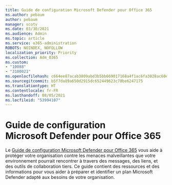 ```yaml
---
title: Guide de configuration Microsoft Defender pour Office 365
ms.author: pebaum
author: pebaum
manager: scotv
ms.date: 03/30/2021
ms.audience: Admin
ms.topic: article
ms.service: o365-administration
ROBOTS: NOINDEX, NOFOLLOW
localization_priority: Priority
ms.collection: Adm_O365
ms.custom:
- "10088"
- "3100021"
ms.openlocfilehash: c664ee87acab3809abd3b5bb669017168a4f1ac6fa3028ac60ed9c86269b1dc9
ms.sourcegitcommit: b5f7da89a650d2915dc652449623c78be6247175
ms.translationtype: HT
ms.contentlocale: fr-FR
ms.lasthandoff: 08/05/2021
ms.locfileid: "53994107"
---
```

# <a name="microsoft-defender-for-office-365-setup-guide"></a>Guide de configuration Microsoft Defender pour Office 365

Le [Guide de configuration Microsoft Defender pour Office 365](https://go.microsoft.com/fwlink/?linkid=2146614) vous aide à protéger votre organisation contre les menaces malveillantes que votre environnement pourrait rencontrer à travers des messages, des liens, et des outils de collaboration tiers. Ce guide contient des ressources et des informations pour vous aider à préparer et identifier un plan Microsoft Defender adapté aux besoins de votre organisation.